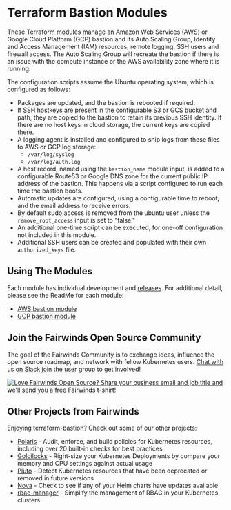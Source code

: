 # Terraform Bastion Modules

These Terraform modules manage an Amazon Web Services (AWS) or Google Cloud Platform (GCP) bastion and its Auto Scaling Group, Identity and Access Management (IAM) resources, remote logging, SSH users and firewall access. The Auto Scaling Group will recreate the bastion if there is an issue with the compute instance or the AWS availability zone where it is running.

The configuration scripts assume the Ubuntu operating system, which is configured as follows:

* Packages are updated, and the bastion is rebooted if required.
* If SSH hostkeys are present in the configurable S3 or GCS bucket and path, they are copied to the bastion to retain its previous SSH identity. If there are no host keys in cloud storage, the current keys are copied there.
* A logging agent is installed and configured to ship logs from these files to AWS or GCP log storage:
	* `/var/log/syslog`
	* `/var/log/auth.log`
* A host record, named using the `bastion_name` module input,  is added to a configurable Route53 or Google DNS zone for the current public IP address of the bastion. This happens via a script configured to run each time the bastion boots.
* Automatic updates are configured, using a configurable time to reboot, and the email address to receive errors.
* By default sudo access is removed from the ubuntu user unless the `remove_root_access` input is set to "false."
* An additional one-time script can be executed, for one-off configuration not included in this module.
* Additional SSH users can be created and populated with their own `authorized_keys` file.

## Using The Modules

Each module has individual development and [releases](https://github.com/FairwindsOps/terraform-bastion/releases). For additional detail, please see the ReadMe for each module:

* [AWS bastion module](./aws/README.md)
* [GCP bastion module](./gcp/README.md)


<!-- Begin boilerplate -->
## Join the Fairwinds Open Source Community

The goal of the Fairwinds Community is to exchange ideas, influence the open source roadmap,
and network with fellow Kubernetes users.
[Chat with us on Slack](https://join.slack.com/t/fairwindscommunity/shared_invite/zt-e3c6vj4l-3lIH6dvKqzWII5fSSFDi1g)
[join the user group](https://www.fairwinds.com/open-source-software-user-group) to get involved!

<a href="https://www.fairwinds.com/t-shirt-offer?utm_source=terraform-bastion&utm_medium=terraform-bastion&utm_campaign=terraform-bastion-tshirt">
  <img src="https://www.fairwinds.com/hubfs/Doc_Banners/Fairwinds_OSS_User_Group_740x125_v6.png" alt="Love Fairwinds Open Source? Share your business email and job title and we'll send you a free Fairwinds t-shirt!" />
</a>

## Other Projects from Fairwinds

Enjoying terraform-bastion? Check out some of our other projects:
* [Polaris](https://github.com/FairwindsOps/Polaris) - Audit, enforce, and build policies for Kubernetes resources, including over 20 built-in checks for best practices
* [Goldilocks](https://github.com/FairwindsOps/Goldilocks) - Right-size your Kubernetes Deployments by compare your memory and CPU settings against actual usage
* [Pluto](https://github.com/FairwindsOps/Pluto) - Detect Kubernetes resources that have been deprecated or removed in future versions
* [Nova](https://github.com/FairwindsOps/Nova) - Check to see if any of your Helm charts have updates available
* [rbac-manager](https://github.com/FairwindsOps/rbac-manager) - Simplify the management of RBAC in your Kubernetes clusters

